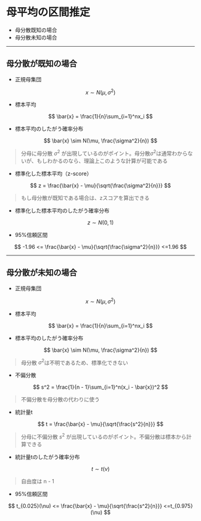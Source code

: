 # 母平均の区間推定

* 母分散既知の場合
* 母分散未知の場合

---

## 母分散が既知の場合

* 正規母集団

$$
x \sim N(\mu, \sigma^2)
$$

* 標本平均

$$
\bar{x} = \frac{1}{n}\sum_{i=1}^nx_i
$$

* 標本平均のしたがう確率分布

$$
\bar{x} \sim N(\mu, \frac{\sigma^2}{n})
$$

> 分母に母分散 $\sigma^2$ が出現しているのがポイント。母分散$\sigma^2$は通常わからないが、もしわかるのなら、理論上このような計算が可能である

* 標準化した標本平均（z-score）

$$
z = \frac{\bar{x} - \mu}{\sqrt{\frac{\sigma^2}{n}}}
$$

> もし母分散が既知である場合は、zスコアを算出できる

* 標準化した標本平均のしたがう確率分布

$$
z \sim N(0, 1)
$$


* 95%信頼区間

$$
-1.96 <= \frac{\bar{x} - \mu}{\sqrt{\frac{\sigma^2}{n}}} <=1.96
$$

---

## 母分散が未知の場合

* 正規母集団

$$
x \sim N(\mu, \sigma^2)
$$

* 標本平均

$$
\bar{x} = \frac{1}{n}\sum_{i=1}^nx_i
$$

* 標本平均のしたがう確率分布

$$
\bar{x} \sim N(\mu, \frac{\sigma^2}{n})
$$

> 母分散 $\sigma^2$は不明であるため、標準化できない

* 不偏分散

$$
s^2 = \frac{1}{n - 1}\sum_{i=1}^n(x_i - \bar{x})^2
$$

> 不偏分散を母分散の代わりに使う

* 統計量t

$$
t = \frac{\bar{x} - \mu}{\sqrt{\frac{s^2}{n}}}
$$

> 分母に不偏分散 $s^2$ が出現しているのがポイント。不偏分散は標本から計算できる

* 統計量tのしたがう確率分布

$$
t \sim t(\nu)
$$

> 自由度は n - 1

* 95%信頼区間

$$
t_{0.025}(\nu) <= \frac{\bar{x} - \mu}{\sqrt{\frac{s^2}{n}}} <=t_{0.975}(\nu)
$$
